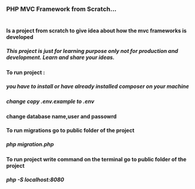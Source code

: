 ### PHP MVC Framework from Scratch... 
#
#### Is a project from scratch to give idea about how the mvc frameworks is developed
##### This project is just for learning purpose only not for production and development. Learn and share your ideas.

#### To run project :
##### you have to install or have already installed composer on your machine
##### change copy .env.example to .env
####  change database name,user and passowrd

####  To run migrations go to public folder of the project
##### php migration.php

####  To run project write command on the terminal go to public folder of the project
##### php -S localhost:8080
